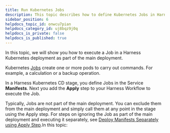 ```yaml
---
title: Run Kubernetes Jobs
description: This topic describes how to define Kubernetes Jobs in Harness Services add then execute them using the Apply step.
sidebar_position: 6
helpdocs_topic_id: onwcu7pian
helpdocs_category_id: uj8bqz9j0q
helpdocs_is_private: false
helpdocs_is_published: true
---
```


In this topic, we will show you how to execute a Job in a Harness Kubernetes deployment as part of the main deployment.

Kubernetes [Jobs](https://kubernetes.io/docs/concepts/workloads/controllers/jobs-run-to-completion/) create one or more pods to carry out commands. For example, a calculation or a backup operation.

In a Harness Kubernetes CD stage, you define Jobs in the Service **Manifests**. Next you add the **Apply** step to your Harness Workflow to execute the Job.

Typically, Jobs are not part of the main deployment. You can exclude them from the main deployment and simply call them at any point in the stage using the Apply step. For steps on ignoring the Job as part of the main deployment and executing it separately, see [Deploy Manifests Separately using Apply Step](deploy-manifests-using-apply-step.md).In this topic:
